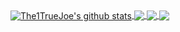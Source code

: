 <a href="https://github.com/The1TrueJoe/github-readme-stats">
  <img align="center" src="https://github-readme-stats.The1TrueJoe.vercel.app/api?username=The1TrueJoe&show_icons=true&include_all_commits=true&theme=material-palenight" alt="The1TrueJoe's github stats" />
</a>
<a href="https://github.com/The1TrueJoe/github-readme-stats">
  <img align="center" src="https://github-readme-stats.The1TrueJoe.vercel.app/api/top-langs/?username=The1TrueJoe&layout=compact&theme=material-palenight" />
</a>

<a href="https://github.com/The1TrueJoe/github-readme-stats">
  <img align="center" src="https://github-readme-stats.The1TrueJoe.vercel.app/api/pin/?username=The1TrueJoe&repo=github-readme-stats&theme=material-palenight" />
</a>    
<a href="https://github.com/anuraghazra/The1TrueJoe.github.io">
  <img align="center" src="https://github-readme-stats.The1TrueJoe.vercel.app/api/pin/?username=The1TrueJoe&repo=The1TrueJoe.github.io&theme=material-palenight" />
</a>


<!--
[![Top Langs](https://github-readme-stats.vercel.app/api/top-langs/?username=The1TrueJoe&layout=compact)](https://github.com/The1TrueJoe/github-readme-stats)
-->

<!--
**The1TrueJoe/The1TrueJoe** is a ✨ _special_ ✨ repository because its `README.md` (this file) appears on your GitHub profile.

Here are some ideas to get you started:

- 🔭 I’m currently working on ...
- 🌱 I’m currently learning ...
- 👯 I’m looking to collaborate on ...
- 🤔 I’m looking for help with ...
- 💬 Ask me about ...
- 📫 How to reach me: ...
- 😄 Pronouns: ...
- ⚡ Fun fact: ...
-->

